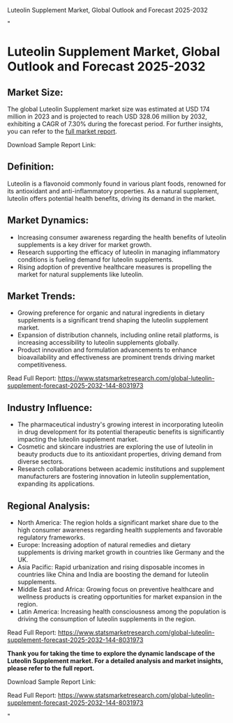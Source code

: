 Luteolin Supplement Market, Global Outlook and Forecast 2025-2032

"<h1><strong>Luteolin Supplement Market, Global Outlook and Forecast 2025-2032</strong></h1>

<h2>Market Size:</h2>
<p>The global Luteolin Supplement market size was estimated at USD 174 million in 2023 and is projected to reach USD 328.06 million by 2032, exhibiting a CAGR of 7.30% during the forecast period. For further insights, you can refer to the <a href='https://www.statsmarketresearch.com/global-luteolin-supplement-forecast-2025-2032-144-8031973'>full market report</a>.</p>
<p>Download Sample Report Link: <a href=''></a> </p>

<h2>Definition:</h2>
<p>Luteolin is a flavonoid commonly found in various plant foods, renowned for its antioxidant and anti-inflammatory properties. As a natural supplement, luteolin offers potential health benefits, driving its demand in the market.</p>

<h2>Market Dynamics:</h2>
<ul>
  <li>Increasing consumer awareness regarding the health benefits of luteolin supplements is a key driver for market growth.</li>
  <li>Research supporting the efficacy of luteolin in managing inflammatory conditions is fueling demand for luteolin supplements.</li>
  <li>Rising adoption of preventive healthcare measures is propelling the market for natural supplements like luteolin.</li>
</ul>

<h2>Market Trends:</h2>
<ul>
  <li>Growing preference for organic and natural ingredients in dietary supplements is a significant trend shaping the luteolin supplement market.</li>
  <li>Expansion of distribution channels, including online retail platforms, is increasing accessibility to luteolin supplements globally.</li>
  <li>Product innovation and formulation advancements to enhance bioavailability and effectiveness are prominent trends driving market competitiveness.</li>
</ul>
<p>Read Full Report: <a href='https://www.statsmarketresearch.com/global-luteolin-supplement-forecast-2025-2032-144-8031973'>https://www.statsmarketresearch.com/global-luteolin-supplement-forecast-2025-2032-144-8031973</a></p>

<h2>Industry Influence:</h2>
<ul>
  <li>The pharmaceutical industry's growing interest in incorporating luteolin in drug development for its potential therapeutic benefits is significantly impacting the luteolin supplement market.</li>
  <li>Cosmetic and skincare industries are exploring the use of luteolin in beauty products due to its antioxidant properties, driving demand from diverse sectors.</li>
  <li>Research collaborations between academic institutions and supplement manufacturers are fostering innovation in luteolin supplementation, expanding its applications.</li>
</ul>

<h2>Regional Analysis:</h2>
<ul> 
  <li>North America: The region holds a significant market share due to the high consumer awareness regarding health supplements and favorable regulatory frameworks.</li>
  <li>Europe: Increasing adoption of natural remedies and dietary supplements is driving market growth in countries like Germany and the UK.</li>
  <li>Asia Pacific: Rapid urbanization and rising disposable incomes in countries like China and India are boosting the demand for luteolin supplements.</li>
  <li>Middle East and Africa: Growing focus on preventive healthcare and wellness products is creating opportunities for market expansion in the region.</li>
  <li>Latin America: Increasing health consciousness among the population is driving the consumption of luteolin supplements in the region.</li>
</ul>
<p>Read Full Report: <a href='https://www.statsmarketresearch.com/global-luteolin-supplement-forecast-2025-2032-144-8031973'>https://www.statsmarketresearch.com/global-luteolin-supplement-forecast-2025-2032-144-8031973</a></p>

<p><strong>Thank you for taking the time to explore the dynamic landscape of the Luteolin Supplement market. For a detailed analysis and market insights, please refer to the full report.</strong></p>
<p>Download Sample Report Link: <a href=''></a></p>
<p>Read Full Report: <a href='https://www.statsmarketresearch.com/global-luteolin-supplement-forecast-2025-2032-144-8031973'>https://www.statsmarketresearch.com/global-luteolin-supplement-forecast-2025-2032-144-8031973</a></p>"
